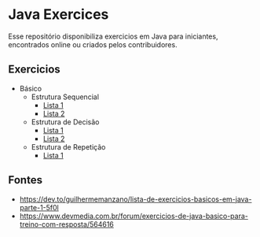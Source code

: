 # Java Exercices

Esse repositório disponibiliza exercicios em Java para iniciantes, encontrados online ou criados pelos contribuidores.

## Exercicios

- Básico
   - Estrutura Sequencial
     - [Lista 1](https://github.com/GuillaumeFalourd/java-exercices/blob/main/1-estrutura-sequencial.md)
     - [Lista 2](https://github.com/GuillaumeFalourd/java-exercices/blob/main/2-estrutura-sequencial.md)
   - Estrutura de Decisão
     - [Lista 1](https://github.com/GuillaumeFalourd/java-exercices/blob/main/3-estrutura-de-decisao.md)
     - [Lista 2](https://github.com/GuillaumeFalourd/java-exercices/blob/main/4-estrutura-de-decisao.md)
   - Estrutura de Repetição
     - [Lista 1](https://github.com/GuillaumeFalourd/java-exercices/blob/main/5-estrutura-de-repeticao.md)

## Fontes

- https://dev.to/guilhermemanzano/lista-de-exercicios-basicos-em-java-parte-1-5f0l
- https://www.devmedia.com.br/forum/exercicios-de-java-basico-para-treino-com-resposta/564616
